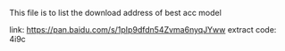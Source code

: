 This file is to list the download address of best acc model

link: https://pan.baidu.com/s/1pIp9dfdn54Zvma6nyqJYww extract code: 4i9c 

